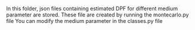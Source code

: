 In this folder, json files containing estimated DPF for different medium parameter are stored.
These file are created by running the montecarlo.py file
You can modify the medium parameter in the classes.py file
